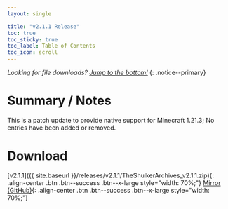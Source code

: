 ```yaml
---
layout: single

title: "v2.1.1 Release"
toc: true
toc_sticky: true
toc_label: Table of Contents
toc_icon: scroll
---
```


*Looking for file downloads? [Jump to the bottom!](#download)*
{: .notice--primary}

# Summary / Notes
This is a patch update to provide native support for Minecraft 1.21.3; No entries have been added or removed.

# Download
[v2.1.1]({{ site.baseurl }}/releases/v2.1.1/TheShulkerArchives_v2.1.1.zip){: .align-center .btn .btn--success .btn--x-large style="width: 70%;"}
[Mirror (GitHub)](https://github.com/KadTheHunter/ShulkerArchives/releases/tag/v2.1.1){: .align-center .btn .btn--success .btn--x-large style="width: 70%;"}